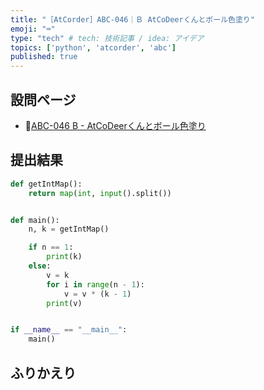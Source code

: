 ```yaml
---
title: "［AtCorder］ABC-046｜Ｂ AtCoDeerくんとボール色塗り"
emoji: "⌨️"
type: "tech" # tech: 技術記事 / idea: アイデア
topics: ['python', 'atcorder', 'abc']
published: true
---
```


## 設問ページ

- 🔗[ABC-046 B - AtCoDeerくんとボール色塗り](https://atcoder.jp/contests/abc046/tasks/abc046_b)

## 提出結果

```python
def getIntMap():
    return map(int, input().split())


def main():
    n, k = getIntMap()

    if n == 1:
        print(k)
    else:
        v = k
        for i in range(n - 1):
            v = v * (k - 1)
        print(v)


if __name__ == "__main__":
    main()
```

## ふりかえり
